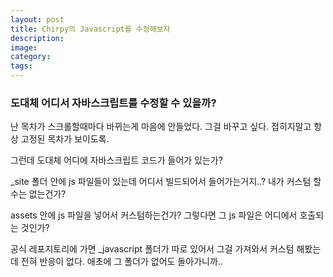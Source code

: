 ```yaml
---
layout: post
title: Chirpy의 Javascript를 수정해보자
description: 
image: 
category: 
tags: 
---
```


### 도대체 어디서 자바스크립트를 수정할 수 있을까?
난 목차가 스크롤할때마다 바뀌는게 마음에 안들었다. 그걸 바꾸고 싶다.  접히지말고 항상 고정된 목차가 보이도록.

그런데 도대체 어디에 자바스크립트 코드가 들어가 있는가? 

_site 폴더 안에 js 파일들이 있는데 어디서 빌드되어서 들어가는거지..? 내가 커스텀 할 수는 없는건가? 

assets 안에 js 파일을 넣어서 커스텀하는건가? 그렇다면 그 js 파일은 어디에서 호출되는 것인가?  

공식 레포지토리에 가면 _javascript 폴더가 따로 있어서 그걸 가져와서 커스텀 해봤는데 전혀 반응이 없다. 애초에 그 폴더가 없어도 돌아가니까..

